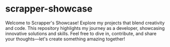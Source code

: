 # scrapper-showcase
Welcome to Scrapper's Showcase! Explore my projects that blend creativity and code. This repository highlights my journey as a developer, showcasing innovative solutions and skills. Feel free to dive in, contribute, and share your thoughts—let's create something amazing together!
